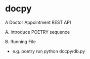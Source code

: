 # docpy
A Doctor Appointment REST API

<!-- TODOs -->
A. Introduce POETRY sequence



B. Running File
- e.g. poetry run python docpy/db.py 
